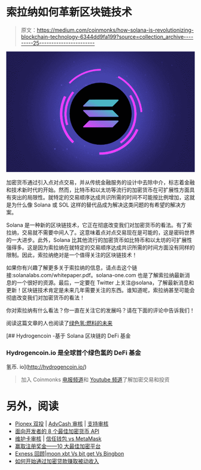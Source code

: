 # 索拉纳如何革新区块链技术

> 原文：<https://medium.com/coinmonks/how-solana-is-revolutionizing-blockchain-technology-6344dd9fa199?source=collection_archive---------25----------------------->

![](img/cc0981b2b1137b1df9b318d0f3bbd9ad.png)

加密货币通过引入点对点交易，并从传统金融服务的设计中去除中介，标志着金融和技术新时代的开始。然而，比特币和以太坊等流行的加密货币在可扩展性方面具有突出的局限性。就特定的交易顺序达成共识所需的时间不可能按比例增加，这就是为什么像 Solana 或 SOL 这样的替代品成为解决这类问题的有希望的解决方案。

Solana 是一种新的区块链技术，它正在彻底改变我们对加密货币的看法。有了索拉纳，交易就不需要中间人了。这意味着点对点交易现在是可能的，这是密码世界的一大进步。此外，Solana 比其他流行的加密货币如比特币和以太坊的可扩展性强得多。这是因为索拉纳在就特定的交易顺序达成共识所需的时间方面没有同样的限制。因此，索拉纳绝对是一个值得关注的区块链技术！

如果你有兴趣了解更多关于索拉纳的信息，请点击这个链接:solanalabs.com/whitepaper.pdf。solana-one.com 也是了解索拉纳最新消息的一个很好的资源。最后，一定要在 Twitter 上关注@solana，了解最新消息和更新！区块链技术肯定是未来几年需要关注的东西。谁知道呢，索拉纳甚至可能会彻底改变我们对加密货币的看法！

你对索拉纳有什么看法？你一直在关注它的发展吗？请在下面的评论中告诉我们！

阅读这篇文章的人也阅读了[绿色氢:燃料的未来](/@hydrogencoin/green-hydrogen-the-fuel-of-the-future-cc7e3f18e179)

 [## Hydrogencoin -基于 Solana 区块链的 DeFi 基金

### Hydrogencoin.io 是全球首个绿色氢的 DeFi 基金

氢币. io](http://hydrogencoin.io/) 

> 加入 Coinmonks [电报频道](https://t.me/coincodecap)和 [Youtube 频道](https://www.youtube.com/c/coinmonks/videos)了解加密交易和投资

# 另外，阅读

*   [Pionex 双投](https://coincodecap.com/pionex-dual-investment) | [AdvCash 审核](https://coincodecap.com/advcash-review) | [支持审核](https://coincodecap.com/uphold-review)
*   [面向开发者的 8 个最佳加密货币 API](https://coincodecap.com/best-cryptocurrency-apis)
*   [维护卡审核](https://coincodecap.com/uphold-card-review) | [信任钱包 vs MetaMask](https://coincodecap.com/trust-wallet-vs-metamask)
*   [赢取注册奖金——10 大最佳加密平台](https://coincodecap.com/earn-sign-up-bonus)
*   [Exness 回顾](https://coincodecap.com/exness-review)|[moon xbt Vs bit get Vs Bingbon](https://coincodecap.com/bingbon-vs-bitget-vs-moonxbt)
*   [如何开始通过加密贷款赚取被动收入](https://coincodecap.com/passive-income-crypto-lending)